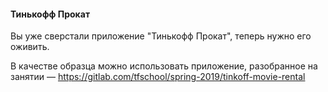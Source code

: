 #### Тинькофф Прокат
Вы уже сверстали приложение "Тинькофф Прокат", теперь нужно его оживить.

В качестве образца можно использовать приложение, разобранное на занятии — https://gitlab.com/tfschool/spring-2019/tinkoff-movie-rental
